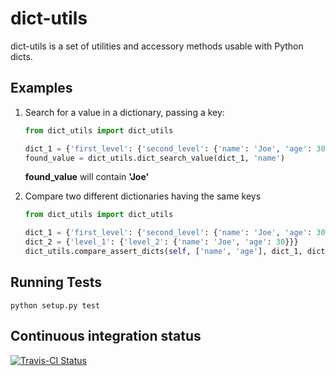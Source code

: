 # dict-utils

dict-utils is a set of utilities and accessory methods usable
with Python dicts.

## Examples

1. Search for a value in a dictionary, passing a key:

    ```python
    from dict_utils import dict_utils

    dict_1 = {'first_level': {'second_level': {'name': 'Joe', 'age': 30}}}
    found_value = dict_utils.dict_search_value(dict_1, 'name')
    ```

    **found_value** will contain **'Joe'**

2. Compare two different dictionaries having the same keys

    ```python
    from dict_utils import dict_utils

    dict_1 = {'first_level': {'second_level': {'name': 'Joe', 'age': 30}}}
    dict_2 = {'level_1': {'level_2': {'name': 'Joe', 'age': 30}}}
    dict_utils.compare_assert_dicts(self, ['name', 'age'], dict_1, dict_2)
    ```

## Running Tests

```
python setup.py test
```

## Continuous integration status

[![Travis-CI Status](https://secure.travis-ci.org/glowdigitalmedia/dict-utils.png?branch=master)](http://travis-ci.org/#!/glowdigitalmedia/dict-utils)
